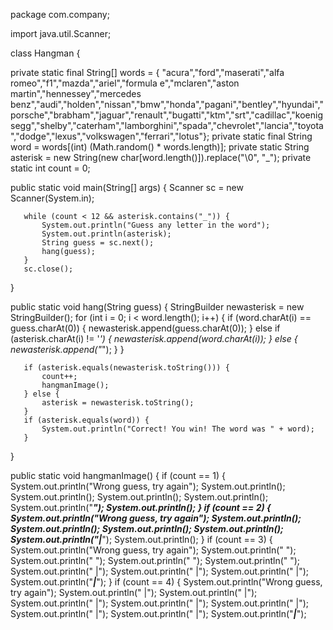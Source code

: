 package com.company;

import java.util.Scanner;


class Hangman {

   private static final String[] words = {                                                                                                                                                                                                                                                        "acura","ford","maserati","alfa romeo","f1","mazda","ariel","formula e","mclaren","aston martin","hennessey","mercedes benz","audi","holden","nissan","bmw","honda","pagani","bentley","hyundai","porsche","brabham","jaguar","renault","bugatti","ktm","srt","cadillac","koenigsegg","shelby","caterham","lamborghini","spada","chevrolet","lancia","toyota","dodge","lexus","volkswagen","ferrari","lotus"};
   private static final String word = words[(int) (Math.random() * words.length)];
   private static String asterisk = new String(new char[word.length()]).replace("\0", "_");
   private static int count = 0;

   public static void main(String[] args) {
       Scanner sc = new Scanner(System.in);

       while (count < 12 && asterisk.contains("_")) {
           System.out.println("Guess any letter in the word");
           System.out.println(asterisk);
           String guess = sc.next();
           hang(guess);
       }
       sc.close();
   }

   public static void hang(String guess) {
       StringBuilder newasterisk = new StringBuilder();
       for (int i = 0; i < word.length(); i++) {
           if (word.charAt(i) == guess.charAt(0)) {
               newasterisk.append(guess.charAt(0));
           } else if (asterisk.charAt(i) != '_') {
               newasterisk.append(word.charAt(i));
           } else {
               newasterisk.append("_");
           }
       }

       if (asterisk.equals(newasterisk.toString())) {
           count++;
           hangmanImage();
       } else {
           asterisk = newasterisk.toString();
       }
       if (asterisk.equals(word)) {
           System.out.println("Correct! You win! The word was " + word);
       }
   }

   public static void hangmanImage() {
       if (count == 1) {
           System.out.println("Wrong guess, try again");
           System.out.println();
           System.out.println();
           System.out.println();
           System.out.println();
           System.out.println("______");
           System.out.println();
       }
       if (count == 2) {
           System.out.println("Wrong guess, try again");
           System.out.println();
           System.out.println();
           System.out.println();
           System.out.println();
           System.out.println("___|___");
           System.out.println();
       }
       if (count == 3) {
           System.out.println("Wrong guess, try again");
           System.out.println("    ");
           System.out.println("    ");
           System.out.println("    ");
           System.out.println("    ");
           System.out.println("   |");
           System.out.println("   |");
           System.out.println("   |");
           System.out.println("___|___");
       }
       if (count == 4) {
           System.out.println("Wrong guess, try again");
           System.out.println("   |");
           System.out.println("   |");
           System.out.println("   |");
           System.out.println("   |");
           System.out.println("   |");
           System.out.println("   |");
           System.out.println("   |");
           System.out.println("___|___");
